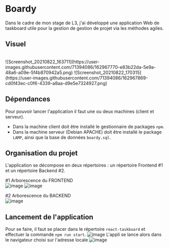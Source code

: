 # Boardy

Dans le cadre de mon stage de L3, j'ai développé une application Web de taskboard utile pour la gestion de gestion de projet via les méthodes agiles.

## Visuel
<br/>
![Screenshot_20210822_163711](https://user-images.githubusercontent.com/71394086/162967770-e83b22da-5e9a-48a6-a09e-5f4b870942a5.png)
![Screenshot_20210822_170315](https://user-images.githubusercontent.com/71394086/162967869-cd0f43ec-c0f6-4339-a8aa-d9e5e7324927.png)

## Dépendances

Pour pouvoir lancer l'application il faut une ou deux machines (client et serveur).
- Dans la machine client doit être installé le gestionnaire de packages `npm`.
- Dans la machine serveur (Debian APACHE) doit être installé le package `LAMP`, ainsi que la base de données `boardy.sql`.

## Organisation du projet

L'application se décompose en deux répertoires : un répertoire Frontend #1 et un répertoire Backend #2.

#1 Arborescence du FRONTEND
<br/>
![image](https://user-images.githubusercontent.com/71394086/131319346-57525d6e-babb-40af-8ced-433bc7f4029c.png)
![image](https://user-images.githubusercontent.com/71394086/131320029-75dcc3ca-3373-4ec8-885a-f55a7fe9e24b.png)

#2 Arborescence du BACKEND
<br/>
![image](https://user-images.githubusercontent.com/71394086/131320162-43f29dfc-7b0e-4667-bc86-27eec759b969.png)

## Lancement de l'application

Pour se faire, il faut se placer dans le répertoire `react-taskboard` et effectuer la commande `npm run start`.
![image](https://user-images.githubusercontent.com/71394086/131320934-c8b1ddd6-bde4-4d24-b594-1fa97088e528.png)
L'appli se lance alors dans le navigateur choisi sur l'adresse locale ![image](https://user-images.githubusercontent.com/71394086/131321976-f102be4c-7c67-41b6-9a21-8f0bfba525ce.png)


